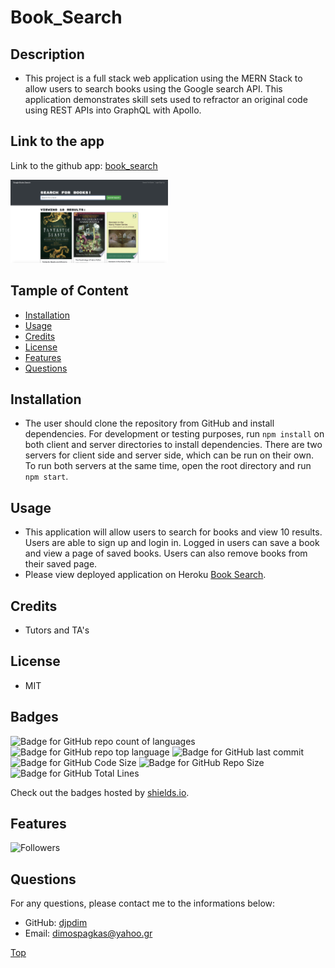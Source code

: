 # Book_Search

## Description

-   This project is a full stack web application using the MERN Stack to allow users to search books using the Google search API. This application demonstrates skill sets used to refractor an original code using REST APIs into GraphQL with Apollo.

## Link to the app

Link to the github app: [book_search](https://github.com/djpdim/book_search)

<img src="client/public/images/app-screen.png" width="50%" height="50%">

## Tample of Content

-   [Installation](#installation)
-   [Usage](#usage)
-   [Credits](#credits)
-   [License](#license)
-   [Features](#features)
-   [Questions](#questions)

## Installation

-   The user should clone the repository from GitHub and install dependencies. For development or testing purposes, run `npm install` on both client and server directories to install dependencies. There are two servers for client side and server side, which can be run on their own. To run both servers at the same time, open the root directory and run `npm start`.

## Usage

-   This application will allow users to search for books and view 10 results. Users are able to sign up and login in. Logged in users can save a book and view a page of saved books. Users can also remove books from their saved page.
-   Please view deployed application on Heroku [Book Search](https://dp14-book-search.herokuapp.com/).

## Credits

-   Tutors and TA's

## License

-   MIT

## Badges

![Badge for GitHub repo count of languages](https://img.shields.io/github/languages/count/djpdim/book_search?style=flat&logo=appveyor)
![Badge for GitHub repo top language](https://img.shields.io/github/languages/top/djpdim/book_search?style=flat&logo=appveyor)
![Badge for GitHub last commit](https://img.shields.io/github/last-commit/djpdim/book_search?style=flat&logo=appveyor)
![Badge for GitHub Code Size](https://img.shields.io/github/languages/code-size/djpdim/book_search?style=flat&logo=appveyor)
![Badge for GitHub Repo Size](https://img.shields.io/github/repo-size/djpdim/book_search?style=flat&logo=appveyor)
![Badge for GitHub Total Lines](https://img.shields.io/tokei/lines/github/djpdim/book_search?style=flat&logo=appveyor)

Check out the badges hosted by [shields.io](https://shields.io/).

## Features

<img src="https://img.shields.io/github/followers/djpdim?style=social" alt="Followers" />

## Questions

For any questions, please contact me to the informations below:

-   GitHub: [djpdim](https://github.com/djpdim)
-   Email: [dimospagkas@yahoo.gr](mailto:dimospagkas@yahoo.gr)

[Top](#Book_Search)
